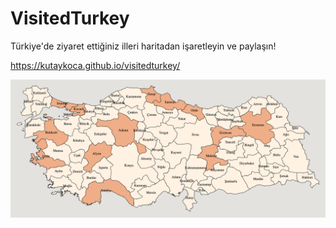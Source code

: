 # VisitedTurkey

Türkiye'de ziyaret ettiğiniz illeri haritadan işaretleyin ve paylaşın!

https://kutaykoca.github.io/visitedturkey/

![image](images/visitedturkey.png)
